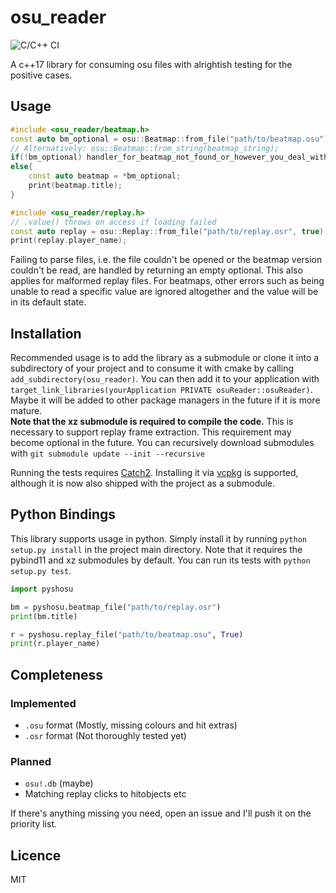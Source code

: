# osu_reader

![C/C++ CI](https://github.com/ShaddyDC/osu_reader/workflows/C/C++%20CI/badge.svg)

A c++17 library for consuming osu files with alrightish testing for the positive cases.

## Usage

```cpp
#include <osu_reader/beatmap.h>
const auto bm_optional = osu::Beatmap::from_file("path/to/beatmap.osu");
// Alternatively: osu::Beatmap::from_string(beatmap_string);
if(!bm_optional) handler_for_beatmap_not_found_or_however_you_deal_with_this_case();
else{
    const auto beatmap = *bm_optional;
    print(beatmap.title);
}
```

```cpp
#include <osu_reader/replay.h>
// .value() throws on access if loading failed
const auto replay = osu::Replay::from_file("path/to/replay.osr", true).value();
print(replay.player_name);
```

Failing to parse files, i.e. the file couldn't be opened or the beatmap version couldn't be read, are handled by returning an empty optional. This also applies for malformed replay files. For beatmaps, other errors such as being unable to read a specific value are ignored altogether and the value will be in its default state.

## Installation

Recommended usage is to add the library as a submodule or clone it into a subdirectory of your project and to consume it with cmake by calling `add_subdirectory(osu_reader)`. You can then add it to your application with `target_link_libraries(yourApplication PRIVATE osuReader::osuReader)`.  
Maybe it will be added to other package managers in the future if it is more mature.  
**Note that the xz submodule is required to compile the code.** This is necessary to support replay frame extraction. This requirement may become optional in the future. 
You can recursively download submodules with `git submodule update --init --recursive`

Running the tests requires [Catch2](https://github.com/catchorg/Catch2/). Installing it via [vcpkg](https://github.com/Microsoft/vcpkg/) is supported, although it is now also shipped with the project as a submodule.

## Python Bindings

This library supports usage in python.
Simply install it by running `python setup.py install` in the project main directory.
Note that it requires the pybind11 and xz submodules by default.
You can run its tests with `python setup.py test`.

```python
import pyshosu

bm = pyshosu.beatmap_file("path/to/replay.osr")
print(bm.title)

r = pyshosu.replay_file("path/to/beatmap.osu", True)
print(r.player_name)
```

## Completeness

### Implemented

- `.osu` format (Mostly, missing colours and hit extras)
- `.osr` format (Not thoroughly tested yet)

### Planned

- `osu!.db` (maybe)
- Matching replay clicks to hitobjects etc

If there's anything missing you need, open an issue and I'll push it on the priority list. 

## Licence

MIT
